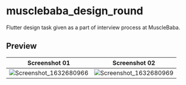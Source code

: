 # musclebaba_design_round

Flutter design task given as a part of interview process at  MuscleBaba.

## Preview

Screenshot 01             |  Screenshot 02
:-------------------------:|:-------------------------:
![Screenshot_1632680966](https://user-images.githubusercontent.com/61246553/134819898-0388d41d-4089-4a2c-b9e0-25ea285ce887.png)  |  ![Screenshot_1632680969](https://user-images.githubusercontent.com/61246553/134819903-7851c971-d037-48d7-aef4-28416a5322a0.png)






